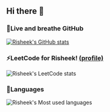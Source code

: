 ## Hi there 👋

### 🌱Live and breathe GitHub
[![Risheek's GitHub stats](https://github-readme-stats.vercel.app/api?username=RisheekSood21&hide_title=true)](https://github.com/anuraghazra/github-readme-stats)

### ⚡LeetCode for Risheek! [(profile)](https://leetcode.com/wenhewangcrane/)
![Risheek's LeetCode stats](https://leetcard.jacoblin.cool/risheeksood?theme=unicorn&font=ABeeZee&ext=activity)

### 💬Languages
![Risheek's Most used languages](https://github-readme-stats.vercel.app/api/top-langs?username=RisheekSood21&show_icons=true&count_private=true&theme=gotham)



<!--
**RisheekSood21/RisheekSood21** is a ✨ _special_ ✨ repository because its `README.md` (this file) appears on your GitHub profile.

Here are some ideas to get you started:

- 🔭 I’m currently working on ...
- 🌱 I’m currently learning ...
- 👯 I’m looking to collaborate on ...
- 🤔 I’m looking for help with ...
- 💬 Ask me about ...
- 📫 How to reach me: ...
- 😄 Pronouns: ...
- ⚡ Fun fact: ...
-->
